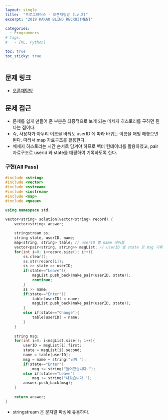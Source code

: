 ```yaml
---
layout: single
title:  "프로그래머스 - 오픈채팅방 (Lv.2)"
excerpt: "2019 KAKAO BLIND RECRUITMENT"

categories:
  - Programmers
# tags:
#   - [ML, Python]

toc: true
toc_sticky: true
---
```


## 문제 링크
- [오픈채팅방](https://school.programmers.co.kr/learn/courses/30/lessons/42888)

## 문제 접근
- 문제를 쉽게 만들어 준 부분은 최종적으로 보게 되는 메세지 히스토리를 구하면 된다는 점이다.
- 즉, 사용자가 아무리 이름을 바꿔도 userID 에 따라 바뀌는 이름을 매핑 해놓으면 된다. 따라서 map 자료구조를 활용한다.
- 메세지 히스토리는 시간 순서로 담겨야 하므로 벡터 컨테이너를 활용하였고, pair 자료구조로 userId 와 state를 매핑하여 기록하도록 한다.

### 구현(All Pass)
```c++
#include <string>
#include <vector>
#include <sstream>
#include <iostream>
#include <map>
#include <queue>

using namespace std;

vector<string> solution(vector<string> record) {
    vector<string> answer;
    
    stringstream ss;
    string state, userID, name;
    map<string, string> table; // userID 별 name 테이블
    vector<pair<string, string>> msgList; // userID 별 state 로 msg 기록
    for(int i=0; i<record.size(); i++){
        ss.clear();
        ss.str(record[i]);
        ss >> state >> userID;
        if(state=="Leave"){
            msgList.push_back(make_pair(userID, state));
            continue;
        }
        ss >> name;
        if(state=="Enter"){
            table[userID] = name;
            msgList.push_back(make_pair(userID, state));
        }
        else if(state=="Change"){
            table[userID] = name;
        }
    }
    
    string msg;
    for(int i=0; i<msgList.size(); i++){
        userID = msgList[i].first;
        state = msgList[i].second;
        name = table[userID];
        msg = name + string("님이 ");
        if(state=="Enter")
            msg += string("들어왔습니다.");
        else if(state=="Leave")
            msg += string("나갔습니다.");
        answer.push_back(msg);
    }
    
    return answer;
}
```
- stringstream 은 문자열 파싱에 유용하다.